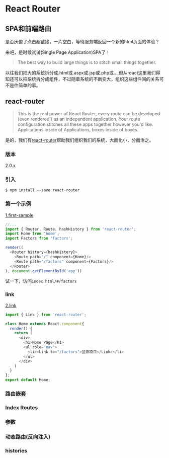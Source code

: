 # React Router

##  SPA和前端路由
是否厌倦了点击超链接，一片空白，等待服务端返回一个新的html页面的体验？

来吧，是时候试试(Single Page Application)SPA了！

> The best way to build large things is to stitch small things together.

以往我们把大的系统拆分成.html或.aspx或.jsp或.php或...,但从react这里我们得知还可以把系统拆分成组件，不过随着系统的不断变大，组织这些组件间的关系可不是件简单的事。

##  react-router
> This is the real power of React Router, every route can be developed (even rendered!) as an independent application. Your route configuration stitches all these apps together however you'd like. Applications inside of Applications, boxes inside of boxes.

是的，我们有[react-router](https://github.com/reactjs/react-router)帮助我们组织我们的系统，大而化小，分而治之。

### 版本
2.0.x

### 引入
`$ npm install --save react-router`

### 第一个示例
[1.first-sample](codes/9.react-router/1.first-sample)

``` javascript
//...
import { Router, Route, hashHistory } from 'react-router';
import Home from 'home';
import Factors from 'factors';

render((
  <Router history={hashHistory}>
    <Route path="/" component={Home}/>
    <Route path="/factors" component={Factors}/>
  </Router>
), document.getElementById('app'))
```

试一下，访问`index.html/#/factors`

### link
[2.link](codes/9.react-router/2.link)

``` javascript
import { Link } from 'react-router';

class Home extends React.component{
  render() {
    return (
      <div>
        <h1>Home Page</h1>
        <ul role="nav">
          <li><Link to="/factors">监测项目</Link></li>          
        </ul>
      </div>
    )
  }
};
export default Home;
```

### 路由嵌套

### Index Routes

### 参数

### 动态路由(反向注入)

### histories

